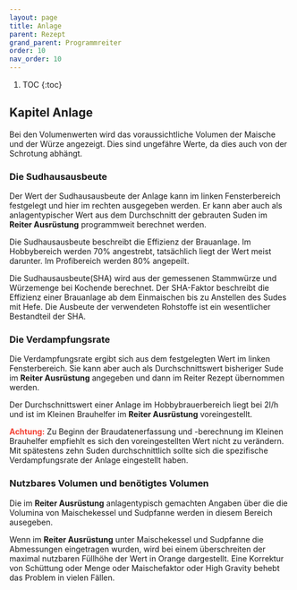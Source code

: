```yaml
---
layout: page
title: Anlage
parent: Rezept
grand_parent: Programmreiter
order: 10
nav_order: 10
---
```


1. TOC
{:toc}

## Kapitel Anlage

Bei den Volumenwerten wird das voraussichtliche Volumen der Maische und der Würze angezeigt. Dies sind ungefähre Werte, da dies auch von der Schrotung abhängt.

### Die Sudhausausbeute

Der Wert der Sudhausausbeute der Anlage kann im linken Fensterbereich festgelegt und hier im rechten ausgegeben werden. Er kann aber auch als anlagentypischer Wert aus dem Durchschnitt der gebrauten Suden im **Reiter Ausrüstung** programmweit berechnet werden.

Die Sudhausausbeute beschreibt die Effizienz der Brauanlage. Im Hobbybereich werden 70% angestrebt, tatsächlich liegt der Wert meist darunter. Im Profibereich werden 80% angepeilt.

Die Sudhausausbeute(SHA) wird aus der gemessenen Stammwürze und Würzemenge bei Kochende berechnet. Der SHA-Faktor beschreibt die Effizienz einer Brauanlage ab dem Einmaischen bis zu Anstellen des Sudes mit Hefe. Die Ausbeute der verwendeten Rohstoffe ist ein wesentlicher Bestandteil der SHA.

### Die Verdampfungsrate

Die Verdampfungsrate ergibt sich aus dem festgelegten Wert im linken Fensterbereich. Sie kann aber auch als Durchschnittswert bisheriger Sude im **Reiter Ausrüstung** angegeben und dann im Reiter Rezept übernommen werden. 

Der Durchschnittswert einer Anlage im Hobbybrauerbereich liegt bei 2l/h und ist im Kleinen Brauhelfer im **Reiter Ausrüstung** voreingestellt.

<span style="color: #f44336">**Achtung:**</span> Zu Beginn der Braudatenerfassung und -berechnung im Kleinen Brauhelfer empfiehlt es sich den voreingestellten Wert nicht zu verändern. Mit spätestens zehn Suden durchschnittlich sollte sich die spezifische Verdampfungsrate der Anlage eingestellt haben.

### Nutzbares Volumen und benötigtes Volumen

Die im **Reiter Ausrüstung** anlagentypisch gemachten Angaben über die die Volumina von Maischekessel und Sudpfanne werden in diesem Bereich ausegeben.

Wenn im **Reiter Ausrüstung** unter Maischekessel und Sudpfanne die Abmessungen eingetragen wurden, wird bei einem überschreiten der maximal nutzbaren Füllhöhe der Wert in Orange dargestellt. Eine Korrektur von Schüttung oder Menge oder Maischefaktor oder High Gravity behebt das Problem in vielen Fällen.
